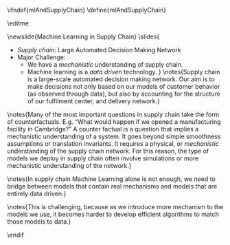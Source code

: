 \ifndef{mlAndSupplyChain}
\define{mlAndSupplyChain}

\editme

\newslide{Machine Learning in Supply Chain}
\slides{
* *Supply chain*: Large Automated Decision Making Network
* Major Challenge: 
    * We have a *mechanistic* understanding of supply chain.
    * Machine learning is a *data driven* technology.
}
\notes{Supply chain is a large-scale automated decision making network. Our aim is to make decisions not only based on our models of customer behavior (as observed through data), but also by accounting for the structure of our fulfilment center, and delivery network.}

\notes{Many of the most important questions in supply chain take the form of counterfactuals. E.g. “What would happen if we opened a manufacturing facility in  Cambridge?” A counter factual is a question that implies a mechanistic understanding of a system. It goes beyond simple smoothness assumptions or translation invariants. It requires a physical, or *mechanistic* understanding of the supply chain network. For this reason, the type of models we deploy in supply chain often involve simulations or more mechanistic understanding of the network.}

\notes{In supply chain Machine Learning alone is not enough, we need to bridge between models that contain real mechanisms and models that are entirely data driven.}

\notes{This is challenging, because as we introduce more mechanism to the models we use, it becomes harder to develop efficient algorithms to match those models to data.}

\endif
